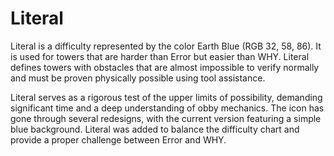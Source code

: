 # Literal

Literal is a difficulty represented by the color Earth Blue (RGB 32, 58, 86). It is used for towers that are harder than Error but easier than WHY. Literal defines towers with obstacles that are almost impossible to verify normally and must be proven physically possible using tool assistance.

Literal serves as a rigorous test of the upper limits of possibility, demanding significant time and a deep understanding of obby mechanics. The icon has gone through several redesigns, with the current version featuring a simple blue background. Literal was added to balance the difficulty chart and provide a proper challenge between Error and WHY.